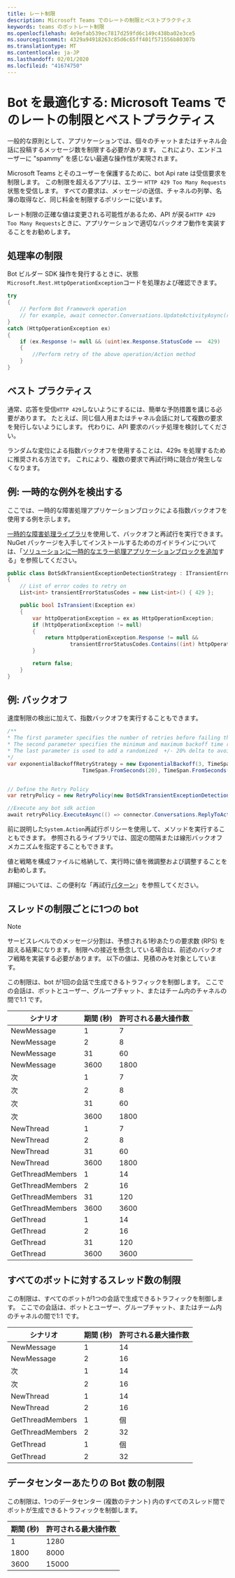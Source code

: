 ```yaml
---
title: レート制限
description: Microsoft Teams でのレートの制限とベストプラクティス
keywords: teams のボットレート制限
ms.openlocfilehash: 4e9efab539ec7817d259fd6c149c438ba02e3ce5
ms.sourcegitcommit: 4329a94918263c85d6c65ff401f571556b80307b
ms.translationtype: MT
ms.contentlocale: ja-JP
ms.lasthandoff: 02/01/2020
ms.locfileid: "41674750"
---
```

# <a name="optimize-your-bot-rate-limiting-and-best-practices-in-microsoft-teams"></a>Bot を最適化する: Microsoft Teams でのレートの制限とベストプラクティス

一般的な原則として、アプリケーションでは、個々のチャットまたはチャネル会話に投稿するメッセージ数を制限する必要があります。 これにより、エンドユーザーに "spammy" を感じない最適な操作性が実現されます。

Microsoft Teams とそのユーザーを保護するために、bot Api rate は受信要求を制限します。 この制限を超えるアプリは、エラー `HTTP 429 Too Many Requests`状態を受信します。 すべての要求は、メッセージの送信、チャネルの列挙、名簿の取得など、同じ料金を制限するポリシーに従います。

レート制限の正確な値は変更される可能性があるため、API が戻る`HTTP 429 Too Many Requests`ときに、アプリケーションで適切なバックオフ動作を実装することをお勧めします。

## <a name="handling-rate-limits"></a>処理率の制限

Bot ビルダー SDK 操作を発行するときに、状態`Microsoft.Rest.HttpOperationException`コードを処理および確認できます。

```csharp
try
{
    // Perform Bot Framework operation
    // for example, await connector.Conversations.UpdateActivityAsync(reply);
}
catch (HttpOperationException ex)
{
    if (ex.Response != null && (uint)ex.Response.StatusCode ==  429)
    {
        //Perform retry of the above operation/Action method
    }
}
```

## <a name="best-practices"></a>ベスト プラクティス

通常、応答を受信`HTTP 429`しないようにするには、簡単な予防措置を講じる必要があります。 たとえば、同じ個人用またはチャネル会話に対して複数の要求を発行しないようにします。 代わりに、API 要求のバッチ処理を検討してください。

ランダムな変位による指数バックオフを使用することは、429s を処理するために推奨される方法です。 これにより、複数の要求で再試行時に競合が発生しなくなります。

## <a name="example-detecting-transient-exceptions"></a>例: 一時的な例外を検出する

ここでは、一時的な障害処理アプリケーションブロックによる指数バックオフを使用する例を示します。

[一時的な障害処理ライブラリ](/previous-versions/msp-n-p/hh680901(v=pandp.50))を使用して、バックオフと再試行を実行できます。 NuGet パッケージを入手してインストールするためのガイドラインについては、「[ソリューションに一時的なエラー処理アプリケーションブロックを追加](/previous-versions/msp-n-p/hh680891(v=pandp.50))する」を参照してください。

```csharp
public class BotSdkTransientExceptionDetectionStrategy : ITransientErrorDetectionStrategy
{
    // List of error codes to retry on
    List<int> transientErrorStatusCodes = new List<int>() { 429 };

    public bool IsTransient(Exception ex)
    {
        var httpOperationException = ex as HttpOperationException;
        if (httpOperationException != null)
        {
            return httpOperationException.Response != null &&
                    transientErrorStatusCodes.Contains((int) httpOperationException.Response.StatusCode);
        }

        return false;
    }
}
```

## <a name="example-backoff"></a>例: バックオフ

速度制限の検出に加えて、指数バックオフを実行することもできます。

```csharp
/**
* The first parameter specifies the number of retries before failing the operation.
* The second parameter specifies the minimum and maximum backoff time respectively.
* The last parameter is used to add a randomized  +/- 20% delta to avoid numerous clients retrying simultaneously.
*/
var exponentialBackoffRetryStrategy = new ExponentialBackoff(3, TimeSpan.FromSeconds(2),
                        TimeSpan.FromSeconds(20), TimeSpan.FromSeconds(1));


// Define the Retry Policy
var retryPolicy = new RetryPolicy(new BotSdkTransientExceptionDetectionStrategy(), fixedIntervalRetryStrategy);

//Execute any bot sdk action
await retryPolicy.ExecuteAsync(() => connector.Conversations.ReplyToActivityAsync((Activity)reply)).ConfigureAwait(false);
```

前に説明した`System.Action`再試行ポリシーを使用して、メソッドを実行することもできます。 参照されるライブラリでは、固定の間隔または線形バックオフメカニズムを指定することもできます。

値と戦略を構成ファイルに格納して、実行時に値を微調整および調整することをお勧めします。

詳細については、この便利な「再試行[パターン](/azure/architecture/patterns/retry)」を参照してください。

## <a name="per-bot-per-thread-limit"></a>スレッドの制限ごとに1つの bot

>[!NOTE]
>サービスレベルでのメッセージ分割は、予想される1秒あたりの要求数 (RPS) を超える結果になります。 制限への接近を懸念している場合は、前述のバックオフ戦略を実装する必要があります。 以下の値は、見積のみを対象としています。

この制限は、bot が1回の会話で生成できるトラフィックを制御します。 ここでの会話は、ボットとユーザー、グループチャット、またはチーム内のチャネルの間で1:1 です。

| **シナリオ** | **期間 (秒)** | **許可される最大操作数** |
| --- | --- | --- |
| NewMessage | 1  | 7  |
| NewMessage | 2  | 8  |
| NewMessage | 31 | 60 |
| NewMessage | 3600 | 1800 |
| 次 | 1  | 7  |
| 次 | 2  | 8  |
| 次 | 31 | 60 |
| 次 | 3600 | 1800 |
| NewThread | 1  | 7  |
| NewThread | 2  | 8  |
| NewThread | 31 | 60 |
| NewThread | 3600 | 1800 |
| GetThreadMembers | 1  | 14  |
| GetThreadMembers | 2  | 16  |
| GetThreadMembers | 31 | 120 |
| GetThreadMembers | 3600 | 3600 |
| GetThread | 1  | 14  |
| GetThread | 2  | 16  |
| GetThread | 31 | 120 |
| GetThread | 3600 | 3600 |

## <a name="per-thread-limit-for-all-bots"></a>すべてのボットに対するスレッド数の制限

この制限は、すべてのボットが1つの会話で生成できるトラフィックを制御します。 ここでの会話は、ボットとユーザー、グループチャット、またはチーム内のチャネルの間で1:1 です。

| **シナリオ** | **期間 (秒)** | **許可される最大操作数** |
| --- | --- | --- |
| NewMessage | 1  | 14  |
| NewMessage | 2  | 16  |
| 次 | 1  | 14  |
| 次 | 2  | 16  |
| NewThread | 1  | 14  |
| NewThread | 2  | 16  |
| GetThreadMembers | 1  | 個 |
| GetThreadMembers | 2  | 32 |
| GetThread | 1  | 個 |
| GetThread | 2  | 32 |

## <a name="bot-per-data-center-limit"></a>データセンターあたりの Bot 数の制限

この制限は、1つのデータセンター (複数のテナント) 内のすべてのスレッド間でボットが生成できるトラフィックを制御します。

|**期間 (秒)** | **許可される最大操作数** |
| --- | --- |
| 1  | 1280 |
| 1800 | 8000 |
| 3600 | 15000 |
